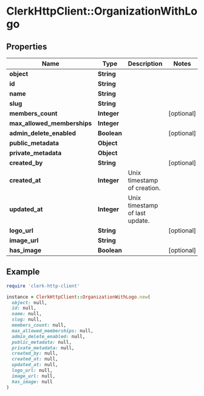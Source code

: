 # ClerkHttpClient::OrganizationWithLogo

## Properties

| Name | Type | Description | Notes |
| ---- | ---- | ----------- | ----- |
| **object** | **String** |  |  |
| **id** | **String** |  |  |
| **name** | **String** |  |  |
| **slug** | **String** |  |  |
| **members_count** | **Integer** |  | [optional] |
| **max_allowed_memberships** | **Integer** |  |  |
| **admin_delete_enabled** | **Boolean** |  | [optional] |
| **public_metadata** | **Object** |  |  |
| **private_metadata** | **Object** |  |  |
| **created_by** | **String** |  | [optional] |
| **created_at** | **Integer** | Unix timestamp of creation.  |  |
| **updated_at** | **Integer** | Unix timestamp of last update.  |  |
| **logo_url** | **String** |  | [optional] |
| **image_url** | **String** |  |  |
| **has_image** | **Boolean** |  | [optional] |

## Example

```ruby
require 'clerk-http-client'

instance = ClerkHttpClient::OrganizationWithLogo.new(
  object: null,
  id: null,
  name: null,
  slug: null,
  members_count: null,
  max_allowed_memberships: null,
  admin_delete_enabled: null,
  public_metadata: null,
  private_metadata: null,
  created_by: null,
  created_at: null,
  updated_at: null,
  logo_url: null,
  image_url: null,
  has_image: null
)
```

